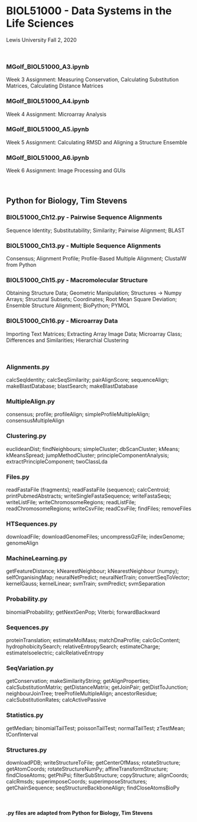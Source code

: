 # BIOL51000 - Data Systems in the Life Sciences
Lewis University Fall 2, 2020

<br />

### MGolf_BIOL51000_A3.ipynb 
Week 3 Assignment: Measuring Conservation, Calculating Substitution Matrices, Calculating Distance Matrices
### MGolf_BIOL51000_A4.ipynb 
Week 4 Assignment: Microarray Analysis
### MGolf_BIOL51000_A5.ipynb 
Week 5 Assignment: Calculating RMSD and Aligning a Structure Ensemble
### MGolf_BIOL51000_A6.ipynb 
Week 6 Assignment: Image Processing and GUIs

<br />

## Python for Biology, Tim Stevens
### BIOL51000_Ch12.py - Pairwise Sequence Alignments
Sequence Identity; Substitutability; Similarity; Pairwise Alignment; BLAST
### BIOL51000_Ch13.py - Multiple Sequence Alignments
Consensus; Alignment Profile; Profile-Based Multiple Alignment; ClustalW from Python
### BIOL51000_Ch15.py - Macromolecular Structure
Obtaining Structure Data; Geometric Manipulation; Structures -> Numpy Arrays; Structural Subsets; Coordinates; Root Mean Square Deviation; Ensemble Structure Alignment; BioPython; PYMOL
### BIOL51000_Ch16.py - Microarray Data
Importing Text Matrices; Extracting Array Image Data; Microarray Class; Differences and Similarities; Hierarchial Clustering

<br />

### Alignments.py
calcSeqIdentity; calcSeqSimilarity; pairAlignScore; sequenceAlign; makeBlastDatabase; blastSearch; makeBlastDatabase
### MultipleAlign.py
consensus; profile; profileAlign; simpleProfileMultipleAlign; consensusMultipleAlign
### Clustering.py
euclideanDist; findNeighbours; simpleCluster; dbScanCluster; kMeans; kMeansSpread; jumpMethodCluster; principleComponentAnalysis; extractPrincipleComponent; twoClassLda
### Files.py
readFastaFile (fragments); readFastaFile (sequence); calcCentroid; printPubmedAbstracts; writeSingleFastaSequence; writeFastaSeqs; writeListFile; writeChromosomeRegions; readListFile; readChromosomeRegions; writeCsvFile; readCsvFile; findFiles; removeFiles
### HTSequences.py
downloadFile; downloadGenomeFiles; uncompressGzFile; indexGenome; genomeAlign
### MachineLearning.py
getFeatureDistance; kNearestNeighbour; kNearestNeighbour (numpy); selfOrganisingMap; neuralNetPredict; neuralNetTrain; convertSeqToVector; kernelGauss; kernelLinear; svmTrain; svmPredict; svmSeparation
### Probability.py
binomialProbability; getNextGenPop; Viterbi; forwardBackward
### Sequences.py
proteinTranslation; estimateMolMass; matchDnaProfile; calcGcContent; hydrophobicitySearch; relativeEntropySearch; estimateCharge; estimateIsoelectric; calcRelativeEntropy
### SeqVariation.py
getConservation; makeSimilarityString; getAlignProperties; calcSubstitutionMatrix; getDistanceMatrix; getJoinPair; getDistToJunction; neighbourJoinTree; treeProfileMultipleAlign; ancestorResidue; calcSubstitutionRates; calcActivePassive
### Statistics.py
getMedian; binomialTailTest; poissonTailTest; normalTailTest; zTestMean; tConfInterval
### Structures.py
downloadPDB; writeStructureToFile; getCenterOfMass; rotateStructure; getAtomCoords; rotateStructureNumPy; affineTransformStructure; findCloseAtoms; getPhiPsi; filterSubStructure; copyStructure; alignCoords; calcRmsds; superimposeCoords; superimposeStructures; getChainSequence; seqStructureBackboneAlign; findCloseAtomsBioPy

<br />

#### .py files are adapted from Python for Biology, Tim Stevens
